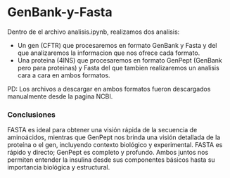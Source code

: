 # GenBank-y-Fasta
Dentro de el archivo analisis.ipynb, realizamos dos analisis:
  - Un gen (CFTR) que procesaremos en formato GenBank y Fasta y del que analizaremos la informacion que nos ofrece cada formato.
  - Una proteina (4INS) que procesaremos en formato GenPept (GenBank pero para proteinas) y Fasta del que tambien realizaremos un analisis cara a cara en ambos formatos.

PD: Los archivos a descargar en ambos formatos fueron descargados manualmente desde la pagina NCBI.

### Conclusiones
FASTA es ideal para obtener una visión rápida de la secuencia de aminoácidos, mientras que GenPept nos brinda una visión detallada de la proteína o el gen, incluyendo contexto biológico y experimental. FASTA es rápido y directo; GenPept es completo y profundo. Ambos juntos nos permiten entender la insulina desde sus componentes básicos hasta su importancia biológica y estructural. 
